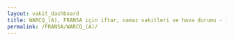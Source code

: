 ```yaml
---
layout: vakit_dashboard
title: WARCQ_(A), FRANSA için iftar, namaz vakitleri ve hava durumu - ilçe/eyalet seç
permalink: /FRANSA/WARCQ_(A)/
---
```


<script type="text/javascript">
  var GLOBAL_COUNTRY = 'FRANSA';
  var GLOBAL_CITY = 'WARCQ_(A)';
  var GLOBAL_STATE = '';
  var lat = 72;
  var lon = 21;
</script>
